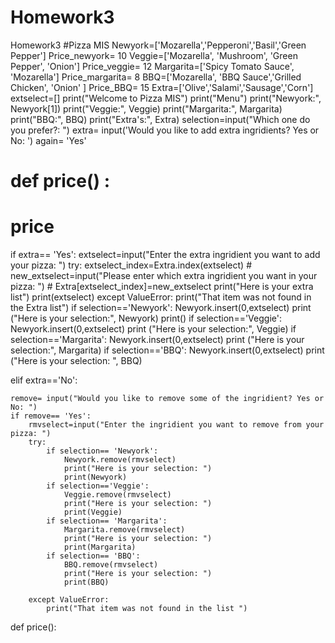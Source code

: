 # Homework3
Homework3
#Pizza MIS 
Newyork=['Mozarella','Pepperoni','Basil','Green Pepper']
Price_newyork= 10
Veggie=['Mozarella', 'Mushroom', 'Green Pepper', 'Onion']
Price_veggie= 12
Margarita=['Spicy Tomato Sauce', 'Mozarella']
Price_margarita= 8
BBQ=['Mozarella', 'BBQ Sauce','Grilled Chicken', 'Onion' ]
Price_BBQ= 15
Extra=['Olive','Salami','Sausage','Corn']
extselect=[]
print("Welcome to Pizza MIS")
print("Menu")
print("Newyork:", Newyork[1])
print("Veggie:", Veggie)
print("Margarita:", Margarita)
print("BBQ:", BBQ)
print("Extra's:", Extra)
selection=input("Which one do you prefer?: ")
extra= input('Would you like to add extra ingridients? Yes or No: ')
again= 'Yes'
# def price() :
    
    
# price  

if extra== 'Yes':
    extselect=input("Enter the extra ingridient you want to add your pizza: ")
    try: 
        extselect_index=Extra.index(extselect)
        # new_extselect=input("Please enter which extra ingridient you want in your pizza: ")
        # Extra[extselect_index]=new_extselect
        print("Here is your extra list")
        print(extselect)
    except ValueError:
        print("That item was not found in the Extra list")
    if selection=='Newyork':
            Newyork.insert(0,extselect)
            print ("Here is your selection:", Newyork)
            print()
    if selection=='Veggie':
            Newyork.insert(0,extselect)
            print ("Here is your selection:", Veggie)
    if selection=='Margarita':
            Newyork.insert(0,extselect)
            print ("Here is your selection:", Margarita)
    if selection=='BBQ':
            Newyork.insert(0,extselect)
            print ("Here is your selection: ", BBQ)
    
elif extra=='No':
    
    remove= input("Would you like to remove some of the ingridient? Yes or No: ")
    if remove== 'Yes':
        rmvselect=input("Enter the ingridient you want to remove from your pizza: ")
        try: 
            if selection== 'Newyork':
                Newyork.remove(rmvselect)
                print("Here is your selection: ")
                print(Newyork)
            if selection=='Veggie':
                Veggie.remove(rmvselect)
                print("Here is your selection: ")
                print(Veggie)
            if selection== 'Margarita':
                Margarita.remove(rmvselect)
                print("Here is your selection: ")
                print(Margarita)
            if selection== 'BBQ':
                BBQ.remove(rmvselect)
                print("Here is your selection: ")
                print(BBQ)
            
        except ValueError:
            print("That item was not found in the list ")
def price():
